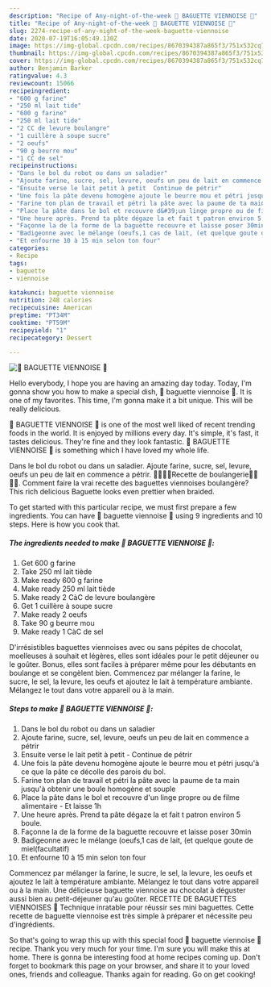 ```yaml
---
description: "Recipe of Any-night-of-the-week 🥖 BAGUETTE VIENNOISE 🥖"
title: "Recipe of Any-night-of-the-week 🥖 BAGUETTE VIENNOISE 🥖"
slug: 2274-recipe-of-any-night-of-the-week-baguette-viennoise
date: 2020-07-19T16:05:49.130Z
image: https://img-global.cpcdn.com/recipes/8670394387a865f3/751x532cq70/🥖-baguette-viennoise-🥖-photo-principale-de-la-recette.jpg
thumbnail: https://img-global.cpcdn.com/recipes/8670394387a865f3/751x532cq70/🥖-baguette-viennoise-🥖-photo-principale-de-la-recette.jpg
cover: https://img-global.cpcdn.com/recipes/8670394387a865f3/751x532cq70/🥖-baguette-viennoise-🥖-photo-principale-de-la-recette.jpg
author: Benjamin Barker
ratingvalue: 4.3
reviewcount: 15066
recipeingredient:
- "600 g farine"
- "250 ml lait tide"
- "600 g farine"
- "250 ml lait tide"
- "2 CC de levure boulangre"
- "1 cuillère à soupe sucre"
- "2 oeufs"
- "90 g beurre mou"
- "1 CC de sel"
recipeinstructions:
- "Dans le bol du robot ou dans un saladier"
- "Ajoute farine, sucre, sel, levure, oeufs un peu de lait en commence a pétrir"
- "Ensuite verse le lait petit à petit  Continue de pétrir"
- "Une fois la pâte devenu homogène ajoute le beurre mou et pétri jusqu&#39;à ce que la pâte ce décolle des parois du bol."
- "Farine ton plan de travail et pétri la pâte avec la paume de ta main jusqu&#39;à obtenir une boule homogène et souple"
- "Place la pâte dans le bol et recouvre d&#39;un linge propre ou de filme alimentaire  Et laisse 1h"
- "Une heure après. Prend ta pâte dégaze la et fait t patron environ 5 boule."
- "Façonne la de la forme de la baguette recouvre et laisse poser 30min"
- "Badigeonne avec le mélange (oeufs,1 cas de lait, (et quelque goute de miel(facultatif)"
- "Et enfourne 10 à 15 min selon ton four"
categories:
- Recipe
tags:
- baguette
- viennoise

katakunci: baguette viennoise 
nutrition: 248 calories
recipecuisine: American
preptime: "PT34M"
cooktime: "PT59M"
recipeyield: "1"
recipecategory: Dessert

---
```



![🥖 BAGUETTE VIENNOISE 🥖](https://img-global.cpcdn.com/recipes/8670394387a865f3/751x532cq70/🥖-baguette-viennoise-🥖-photo-principale-de-la-recette.jpg)

Hello everybody, I hope you are having an amazing day today. Today, I'm gonna show you how to make a special dish, 🥖 baguette viennoise 🥖. It is one of my favorites. This time, I'm gonna make it a bit unique. This will be really delicious.

🥖 BAGUETTE VIENNOISE 🥖 is one of the most well liked of recent trending foods in the world. It is enjoyed by millions every day. It's simple, it's fast, it tastes delicious. They're fine and they look fantastic. 🥖 BAGUETTE VIENNOISE 🥖 is something which I have loved my whole life.

Dans le bol du robot ou dans un saladier. Ajoute farine, sucre, sel, levure, oeufs un peu de lait en commence a pétrir. 🥖🥖🥐🥐Recette de boulangerie🍞🍞🥯🥯. Comment faire la vrai recette des baguettes viennoises boulangère? This rich delicious Baguette looks even prettier when braided.


To get started with this particular recipe, we must first prepare a few ingredients. You can have 🥖 baguette viennoise 🥖 using 9 ingredients and 10 steps. Here is how you cook that.

<!--inarticleads1-->

##### The ingredients needed to make 🥖 BAGUETTE VIENNOISE 🥖:

1. Get 600 g farine
1. Take 250 ml lait tiède
1. Make ready 600 g farine
1. Make ready 250 ml lait tiède
1. Make ready 2 CàC de levure boulangère
1. Get 1 cuillère à soupe sucre
1. Make ready 2 oeufs
1. Take 90 g beurre mou
1. Make ready 1 CàC de sel


D&#39;irrésistibles baguettes viennoises avec ou sans pépites de chocolat, moelleuses à souhait et légères, elles sont idéales pour le petit déjeuner ou le goûter. Bonus, elles sont faciles à préparer même pour les débutants en boulange et se congèlent bien. Commencez par mélanger la farine, le sucre, le sel, la levure, les oeufs et ajoutez le lait à température ambiante. Mélangez le tout dans votre appareil ou à la main. 

<!--inarticleads2-->

##### Steps to make 🥖 BAGUETTE VIENNOISE 🥖:

1. Dans le bol du robot ou dans un saladier
1. Ajoute farine, sucre, sel, levure, oeufs un peu de lait en commence a pétrir
1. Ensuite verse le lait petit à petit  - Continue de pétrir
1. Une fois la pâte devenu homogène ajoute le beurre mou et pétri jusqu&#39;à ce que la pâte ce décolle des parois du bol.
1. Farine ton plan de travail et pétri la pâte avec la paume de ta main jusqu&#39;à obtenir une boule homogène et souple
1. Place la pâte dans le bol et recouvre d&#39;un linge propre ou de filme alimentaire  - Et laisse 1h
1. Une heure après. Prend ta pâte dégaze la et fait t patron environ 5 boule.
1. Façonne la de la forme de la baguette recouvre et laisse poser 30min
1. Badigeonne avec le mélange (oeufs,1 cas de lait, (et quelque goute de miel(facultatif)
1. Et enfourne 10 à 15 min selon ton four


Commencez par mélanger la farine, le sucre, le sel, la levure, les oeufs et ajoutez le lait à température ambiante. Mélangez le tout dans votre appareil ou à la main. Une délicieuse baguette viennoise au chocolat à déguster aussi bien au petit-déjeuner qu&#39;au goûter. RECETTE DE BAGUETTES VIENNOISES 🥖 Technique inratable pour réussir ses mini baguettes. Cette recette de baguette viennoise est très simple à préparer et nécessite peu d&#39;ingrédients. 

So that's going to wrap this up with this special food 🥖 baguette viennoise 🥖 recipe. Thank you very much for your time. I'm sure you will make this at home. There is gonna be interesting food at home recipes coming up. Don't forget to bookmark this page on your browser, and share it to your loved ones, friends and colleague. Thanks again for reading. Go on get cooking!
